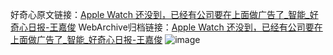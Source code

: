 好奇心原文链接：[Apple Watch 还没到，已经有公司要在上面做广告了_智能_好奇心日报-王嘉俊](https://www.qdaily.com/articles/4975.html)
WebArchive归档链接：[Apple Watch 还没到，已经有公司要在上面做广告了_智能_好奇心日报-王嘉俊](http://web.archive.org/web/20190623163518/https://www.qdaily.com/articles/4975.html)
![image](http://ww3.sinaimg.cn/large/007d5XDply1g3wj773lnsj30u02i74qp)